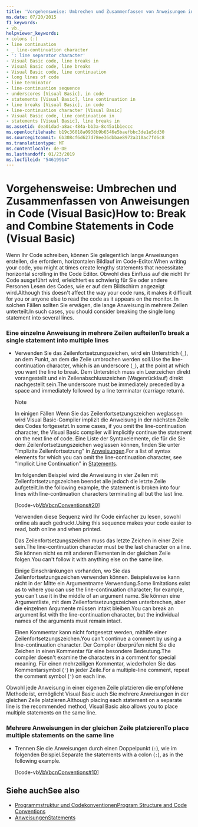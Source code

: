 ```yaml
---
title: 'Vorgehensweise: Umbrechen und Zusammenfassen von Anweisungen in Code (Visual Basic)'
ms.date: 07/20/2015
f1_keywords:
- vb._
helpviewer_keywords:
- colons (:)
- line continuation
- _ line-continuation character
- ': line separator character'
- Visual Basic code, line breaks in
- Visual Basic code, line breaks
- Visual Basic code, line continuation
- long lines of code
- line terminator
- line-continuation sequence
- underscores [Visual Basic], in code
- statements [Visual Basic], line continuation in
- line breaks [Visual Basic], in code
- line-continuation character [Visual Basic]
- Visual Basic code, line continuation in
- statements [Visual Basic], line breaks in
ms.assetid: dea01dad-a8ac-484a-bb3a-8c45a1b1eccc
ms.openlocfilehash: b19c36018a0938b9b6546e5baefbbc3de1e5dd30
ms.sourcegitcommit: 6b308cf6d627d78ee36dbbae8972a310ac7fd6c8
ms.translationtype: MT
ms.contentlocale: de-DE
ms.lasthandoff: 01/23/2019
ms.locfileid: "54619914"
---
```

# <a name="how-to-break-and-combine-statements-in-code-visual-basic"></a><span data-ttu-id="358aa-102">Vorgehensweise: Umbrechen und Zusammenfassen von Anweisungen in Code (Visual Basic)</span><span class="sxs-lookup"><span data-stu-id="358aa-102">How to: Break and Combine Statements in Code (Visual Basic)</span></span>
<span data-ttu-id="358aa-103">Wenn Ihr Code schreiben, können Sie gelegentlich lange Anweisungen erstellen, die erfordern, horizontalen Bildlauf im Code-Editor.</span><span class="sxs-lookup"><span data-stu-id="358aa-103">When writing your code, you might at times create lengthy statements that necessitate horizontal scrolling in the Code Editor.</span></span> <span data-ttu-id="358aa-104">Obwohl dies Einfluss auf die nicht Ihr Code ausgeführt wird, erleichtert es schwierig für Sie oder andere Personen Lesen des Codes, wie er auf dem Bildschirm angezeigt wird.</span><span class="sxs-lookup"><span data-stu-id="358aa-104">Although this doesn't affect the way your code runs, it makes it difficult for you or anyone else to read the code as it appears on the monitor.</span></span> <span data-ttu-id="358aa-105">In solchen Fällen sollten Sie erwägen, die lange Anweisung in mehrere Zeilen unterteilt.</span><span class="sxs-lookup"><span data-stu-id="358aa-105">In such cases, you should consider breaking the single long statement into several lines.</span></span>  
  
### <a name="to-break-a-single-statement-into-multiple-lines"></a><span data-ttu-id="358aa-106">Eine einzelne Anweisung in mehrere Zeilen aufteilen</span><span class="sxs-lookup"><span data-stu-id="358aa-106">To break a single statement into multiple lines</span></span>  
  
-   <span data-ttu-id="358aa-107">Verwenden Sie das Zeilenfortsetzungszeichen, wird ein Unterstrich (`_`), an dem Punkt, an dem die Zeile umbrochen werden soll.</span><span class="sxs-lookup"><span data-stu-id="358aa-107">Use the line-continuation character, which is an underscore (`_`), at the point at which you want the line to break.</span></span> <span data-ttu-id="358aa-108">Dem Unterstrich muss ein Leerzeichen direkt vorangestellt und ein Zeilenabschlusszeichen (Wagenrücklauf) direkt nachgestellt sein.</span><span class="sxs-lookup"><span data-stu-id="358aa-108">The underscore must be immediately preceded by a space and immediately followed by a line terminator (carriage return).</span></span>  
  
    > [!NOTE]
    >  <span data-ttu-id="358aa-109">In einigen Fällen Wenn Sie das Zeilenfortsetzungszeichen weglassen wird Visual Basic-Compiler implizit die Anweisung in der nächsten Zeile des Codes fortgesetzt.</span><span class="sxs-lookup"><span data-stu-id="358aa-109">In some cases, if you omit the line-continuation character, the Visual Basic compiler will implicitly continue the statement on the next line of code.</span></span> <span data-ttu-id="358aa-110">Eine Liste der Syntaxelemente, die für die Sie dem Zeilenfortsetzungszeichen weglassen können, finden Sie unter "Implizite Zeilenfortsetzung" in [Anweisungen](../../../visual-basic/programming-guide/language-features/statements.md).</span><span class="sxs-lookup"><span data-stu-id="358aa-110">For a list of syntax elements for which you can omit the line-continuation character, see "Implicit Line Continuation" in [Statements](../../../visual-basic/programming-guide/language-features/statements.md).</span></span>  
  
     <span data-ttu-id="358aa-111">Im folgenden Beispiel wird die Anweisung in vier Zeilen mit Zeilenfortsetzungszeichen beendet alle jedoch die letzte Zeile aufgeteilt.</span><span class="sxs-lookup"><span data-stu-id="358aa-111">In the following example, the statement is broken into four lines with line-continuation characters terminating all but the last line.</span></span>  
  
     [!code-vb[VbVbcnConventions#20](../../../visual-basic/programming-guide/language-features/codesnippet/VisualBasic/how-to-break-and-combine-statements-in-code_1.vb)]  
  
     <span data-ttu-id="358aa-112">Verwenden diese Sequenz wird Ihr Code einfacher zu lesen, sowohl online als auch gedruckt.</span><span class="sxs-lookup"><span data-stu-id="358aa-112">Using this sequence makes your code easier to read, both online and when printed.</span></span>  
  
     <span data-ttu-id="358aa-113">Das Zeilenfortsetzungszeichen muss das letzte Zeichen in einer Zeile sein.</span><span class="sxs-lookup"><span data-stu-id="358aa-113">The line-continuation character must be the last character on a line.</span></span> <span data-ttu-id="358aa-114">Sie können nicht es mit anderen Elementen in der gleichen Zeile folgen.</span><span class="sxs-lookup"><span data-stu-id="358aa-114">You can't follow it with anything else on the same line.</span></span>  
  
     <span data-ttu-id="358aa-115">Einige Einschränkungen vorhanden, wo Sie das Zeilenfortsetzungszeichen verwenden können. Beispielsweise kann nicht in der Mitte ein Argumentname Verwendung.</span><span class="sxs-lookup"><span data-stu-id="358aa-115">Some limitations exist as to where you can use the line-continuation character; for example, you can't use it in the middle of an argument name.</span></span> <span data-ttu-id="358aa-116">Sie können eine Argumentliste, mit dem Zeilenfortsetzungszeichen unterbrechen, aber die einzelnen Argumente müssen intakt bleiben.</span><span class="sxs-lookup"><span data-stu-id="358aa-116">You can break an argument list with the line-continuation character, but the individual names of the arguments must remain intact.</span></span>  
  
     <span data-ttu-id="358aa-117">Einen Kommentar kann nicht fortgesetzt werden, mithilfe einer Zeilenfortsetzungszeichen.</span><span class="sxs-lookup"><span data-stu-id="358aa-117">You can't continue a comment by using a line-continuation character.</span></span> <span data-ttu-id="358aa-118">Der Compiler überprüfen nicht Sie die Zeichen in einen Kommentar für eine besondere Bedeutung.</span><span class="sxs-lookup"><span data-stu-id="358aa-118">The compiler doesn't examine the characters in a comment for special meaning.</span></span> <span data-ttu-id="358aa-119">Für einen mehrzeiligen Kommentar, wiederholen Sie das Kommentarsymbol (`'`) in jeder Zeile.</span><span class="sxs-lookup"><span data-stu-id="358aa-119">For a multiple-line comment, repeat the comment symbol (`'`) on each line.</span></span>  
  
 <span data-ttu-id="358aa-120">Obwohl jede Anweisung in einer eigenen Zeile platzieren die empfohlene Methode ist, ermöglicht Visual Basic auch Sie mehrere Anweisungen in der gleichen Zeile platzieren.</span><span class="sxs-lookup"><span data-stu-id="358aa-120">Although placing each statement on a separate line is the recommended method, Visual Basic also allows you to place multiple statements on the same line.</span></span>  
  
### <a name="to-place-multiple-statements-on-the-same-line"></a><span data-ttu-id="358aa-121">Mehrere Anweisungen in der gleichen Zeile platzieren</span><span class="sxs-lookup"><span data-stu-id="358aa-121">To place multiple statements on the same line</span></span>  
  
-   <span data-ttu-id="358aa-122">Trennen Sie die Anweisungen durch einen Doppelpunkt (`:`), wie im folgenden Beispiel.</span><span class="sxs-lookup"><span data-stu-id="358aa-122">Separate the statements with a colon (`:`), as in the following example.</span></span>  
  
     [!code-vb[VbVbcnConventions#10](../../../visual-basic/programming-guide/language-features/codesnippet/VisualBasic/how-to-break-and-combine-statements-in-code_2.vb)]  
  
## <a name="see-also"></a><span data-ttu-id="358aa-123">Siehe auch</span><span class="sxs-lookup"><span data-stu-id="358aa-123">See also</span></span>
- [<span data-ttu-id="358aa-124">Programmstruktur und Codekonventionen</span><span class="sxs-lookup"><span data-stu-id="358aa-124">Program Structure and Code Conventions</span></span>](../../../visual-basic/programming-guide/program-structure/program-structure-and-code-conventions.md)
- [<span data-ttu-id="358aa-125">Anweisungen</span><span class="sxs-lookup"><span data-stu-id="358aa-125">Statements</span></span>](../../../visual-basic/programming-guide/language-features/statements.md)
